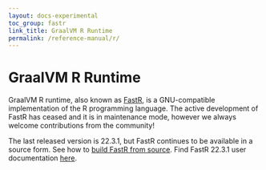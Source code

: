 ```yaml
---
layout: docs-experimental
toc_group: fastr
link_title: GraalVM R Runtime
permalink: /reference-manual/r/
---
```


# GraalVM R Runtime

GraalVM R runtime, also known as [FastR](https://github.com/oracle/fastr), is a GNU-compatible implementation of the R programming language.
The active development of FastR has ceased and it is in maintenance mode, however we always welcome contributions from the community!

The last released version is 22.3.1, but FastR continues to be available in a source form. 
See how to [build FastR from source](https://github.com/oracle/fastr/blob/master/documentation/dev/building.md). 
Find FastR 22.3.1 user documentation [here](https://www.graalvm.org/22.3/reference-manual/r/).
